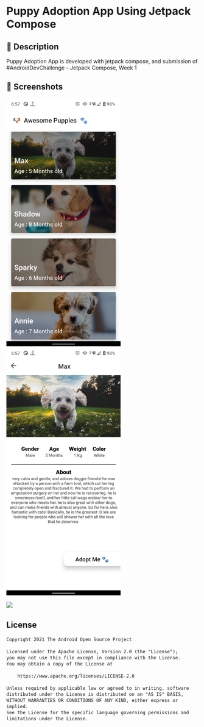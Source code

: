 # Puppy Adoption App Using Jetpack Compose

## :scroll: Description
Puppy Adoption App is developed with jetpack compose, and submission of #AndroidDevChallenge - Jetpack Compose, Week 1

## :camera_flash: Screenshots
<!-- You can add more screenshots here if you like -->
<img src="/results/screen_1.png" width="300">&emsp;<img src="/results/screen_2.png" width="300">

<img src="/results/gif_screen.gif">

## License

```
Copyright 2021 The Android Open Source Project

Licensed under the Apache License, Version 2.0 (the "License");
you may not use this file except in compliance with the License.
You may obtain a copy of the License at

    https://www.apache.org/licenses/LICENSE-2.0

Unless required by applicable law or agreed to in writing, software
distributed under the License is distributed on an "AS IS" BASIS,
WITHOUT WARRANTIES OR CONDITIONS OF ANY KIND, either express or implied.
See the License for the specific language governing permissions and
limitations under the License.
```

